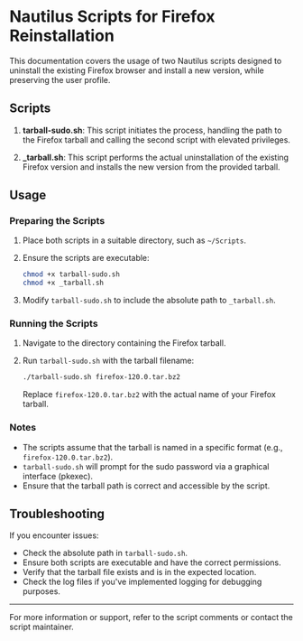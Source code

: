 # Nautilus Scripts for Firefox Reinstallation

This documentation covers the usage of two Nautilus scripts designed to uninstall the existing Firefox browser and install a new version, while preserving the user profile.

## Scripts

1. **tarball-sudo.sh**: This script initiates the process, handling the path to the Firefox tarball and calling the second script with elevated privileges.

2. **_tarball.sh**: This script performs the actual uninstallation of the existing Firefox version and installs the new version from the provided tarball.

## Usage

### Preparing the Scripts

1. Place both scripts in a suitable directory, such as `~/Scripts`.

2. Ensure the scripts are executable:
   ```bash
   chmod +x tarball-sudo.sh
   chmod +x _tarball.sh
   ```

3. Modify `tarball-sudo.sh` to include the absolute path to `_tarball.sh`.

### Running the Scripts

1. Navigate to the directory containing the Firefox tarball.

2. Run `tarball-sudo.sh` with the tarball filename:
   ```bash
   ./tarball-sudo.sh firefox-120.0.tar.bz2
   ```

   Replace `firefox-120.0.tar.bz2` with the actual name of your Firefox tarball.

### Notes

- The scripts assume that the tarball is named in a specific format (e.g., `firefox-120.0.tar.bz2`).
- `tarball-sudo.sh` will prompt for the sudo password via a graphical interface (pkexec).
- Ensure that the tarball path is correct and accessible by the script.

## Troubleshooting

If you encounter issues:

- Check the absolute path in `tarball-sudo.sh`.
- Ensure both scripts are executable and have the correct permissions.
- Verify that the tarball file exists and is in the expected location.
- Check the log files if you've implemented logging for debugging purposes.

---

For more information or support, refer to the script comments or contact the script maintainer.
